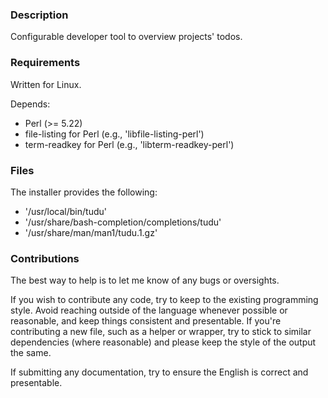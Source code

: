 ### Description

Configurable developer tool to overview projects' todos.

### Requirements

Written for Linux.

Depends:

* Perl (>= 5.22)
* file-listing for Perl (e.g., 'libfile-listing-perl')
* term-readkey for Perl (e.g., 'libterm-readkey-perl')

### Files

The installer provides the following:

* '/usr/local/bin/tudu'
* '/usr/share/bash-completion/completions/tudu'
* '/usr/share/man/man1/tudu.1.gz'

### Contributions

The best way to help is to let me know of any bugs or oversights.

If you wish to contribute any code, try to keep to the existing programming style. Avoid reaching outside of the language whenever possible or reasonable, and keep things consistent and presentable. If you're contributing a new file, such as a helper or wrapper, try to stick to similar dependencies (where reasonable) and please keep the style of the output the same.

If submitting any documentation, try to ensure the English is correct and presentable.

